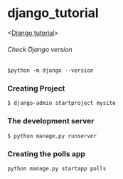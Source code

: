 # django_tutorial
<[Django tutorial](https://docs.djangoproject.com/en/2.0/intro/tutorial01/)>

###### Check Django version
    
    $python -m django --version

### Creating Project 

    $ django-admin startproject mysite

### The development server

    $ python manage.py runserver
    
### Creating the polls app

    python manage.py startapp polls


